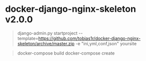 # docker-django-nginx-skeleton v2.0.0

> django-admin.py startproject --template=https://github.com/tobias1r/docker-django-nginx-skeleton/archive/master.zip -e "ini,yml,conf,json" yoursite

> docker-compose build
> docker-compose create

